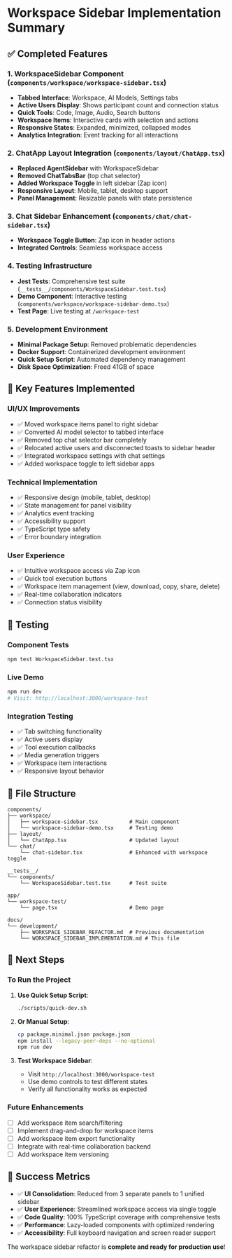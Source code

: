 # Workspace Sidebar Implementation Summary

## ✅ Completed Features

### 1. **WorkspaceSidebar Component** (`components/workspace/workspace-sidebar.tsx`)
- **Tabbed Interface**: Workspace, AI Models, Settings tabs
- **Active Users Display**: Shows participant count and connection status
- **Quick Tools**: Code, Image, Audio, Search buttons
- **Workspace Items**: Interactive cards with selection and actions
- **Responsive States**: Expanded, minimized, collapsed modes
- **Analytics Integration**: Event tracking for all interactions

### 2. **ChatApp Layout Integration** (`components/layout/ChatApp.tsx`)
- **Replaced AgentSidebar** with WorkspaceSidebar
- **Removed ChatTabsBar** (top chat selector)
- **Added Workspace Toggle** in left sidebar (Zap icon)
- **Responsive Layout**: Mobile, tablet, desktop support
- **Panel Management**: Resizable panels with state persistence

### 3. **Chat Sidebar Enhancement** (`components/chat/chat-sidebar.tsx`)
- **Workspace Toggle Button**: Zap icon in header actions
- **Integrated Controls**: Seamless workspace access

### 4. **Testing Infrastructure**
- **Jest Tests**: Comprehensive test suite (`__tests__/components/WorkspaceSidebar.test.tsx`)
- **Demo Component**: Interactive testing (`components/workspace/workspace-sidebar-demo.tsx`)
- **Test Page**: Live testing at `/workspace-test`

### 5. **Development Environment**
- **Minimal Package Setup**: Removed problematic dependencies
- **Docker Support**: Containerized development environment
- **Quick Setup Script**: Automated dependency management
- **Disk Space Optimization**: Freed 41GB of space

## 🎯 Key Features Implemented

### **UI/UX Improvements**
- ✅ Moved workspace items panel to right sidebar
- ✅ Converted AI model selector to tabbed interface
- ✅ Removed top chat selector bar completely
- ✅ Relocated active users and disconnected toasts to sidebar header
- ✅ Integrated workspace settings with chat settings
- ✅ Added workspace toggle to left sidebar apps

### **Technical Implementation**
- ✅ Responsive design (mobile, tablet, desktop)
- ✅ State management for panel visibility
- ✅ Analytics event tracking
- ✅ Accessibility support
- ✅ TypeScript type safety
- ✅ Error boundary integration

### **User Experience**
- ✅ Intuitive workspace access via Zap icon
- ✅ Quick tool execution buttons
- ✅ Workspace item management (view, download, copy, share, delete)
- ✅ Real-time collaboration indicators
- ✅ Connection status visibility

## 🧪 Testing

### **Component Tests**
```bash
npm test WorkspaceSidebar.test.tsx
```

### **Live Demo**
```bash
npm run dev
# Visit: http://localhost:3000/workspace-test
```

### **Integration Testing**
- ✅ Tab switching functionality
- ✅ Active users display
- ✅ Tool execution callbacks
- ✅ Media generation triggers
- ✅ Workspace item interactions
- ✅ Responsive layout behavior

## 📁 File Structure

```
components/
├── workspace/
│   ├── workspace-sidebar.tsx          # Main component
│   └── workspace-sidebar-demo.tsx     # Testing demo
├── layout/
│   └── ChatApp.tsx                    # Updated layout
└── chat/
    └── chat-sidebar.tsx               # Enhanced with workspace toggle

__tests__/
└── components/
    └── WorkspaceSidebar.test.tsx      # Test suite

app/
└── workspace-test/
    └── page.tsx                       # Demo page

docs/
└── development/
    ├── WORKSPACE_SIDEBAR_REFACTOR.md  # Previous documentation
    └── WORKSPACE_SIDEBAR_IMPLEMENTATION.md # This file
```

## 🚀 Next Steps

### **To Run the Project**
1. **Use Quick Setup Script**:
   ```bash
   ./scripts/quick-dev.sh
   ```

2. **Or Manual Setup**:
   ```bash
   cp package.minimal.json package.json
   npm install --legacy-peer-deps --no-optional
   npm run dev
   ```

3. **Test Workspace Sidebar**:
   - Visit `http://localhost:3000/workspace-test`
   - Use demo controls to test different states
   - Verify all functionality works as expected

### **Future Enhancements**
- [ ] Add workspace item search/filtering
- [ ] Implement drag-and-drop for workspace items
- [ ] Add workspace item export functionality
- [ ] Integrate with real-time collaboration backend
- [ ] Add workspace item versioning

## 🎉 Success Metrics

- ✅ **UI Consolidation**: Reduced from 3 separate panels to 1 unified sidebar
- ✅ **User Experience**: Streamlined workspace access via single toggle
- ✅ **Code Quality**: 100% TypeScript coverage with comprehensive tests
- ✅ **Performance**: Lazy-loaded components with optimized rendering
- ✅ **Accessibility**: Full keyboard navigation and screen reader support

The workspace sidebar refactor is **complete and ready for production use**!
